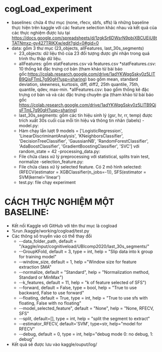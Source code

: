 # cogLoad_experiment

- baselines: chứa 4 thư mục (none, rfecv, sbfs, sffs) là những baseline thực hiện trên kaggle với các feature selection khác nhau và kết quả của các thực nghiệm được lưu tại https://docs.google.com/spreadsheets/d/1zgkSr6DWsrN9pbjXBCUEjU8tTATNmxz-gy427TRlKXw/edit?gid=0#gid=0
- data: gồm 3 thư mục (23_objects, allFeatures, last_30s_segments)
	+ 23_objects: dữ liệu thô của 23 đối tượng được ghi nhận trong quá trình thu thập dữ liệu.
	+ allFeatures: gồm statFeatures.csv và features.csv
		*statFeatures.csv: 10 thống kê đặc trưng cơ bản (tham khảo từ bài báo gốc:https://colab.research.google.com/drive/1adYKWqgSsky0z5LITB9QjsFTmL7g90gH?usp=sharing) bao gồm mean, standard deviation, skewness, kurtosis, diff, diff2, 25th quantile, 75th, quantile, qdev, max-min.
		*allFeatures.csv: bao gồm thống kê đặc trưng cơ bản và và các đặc trưng chuyên gia (tham khảo từ bài báo gốc https://colab.research.google.com/drive/1adYKWqgSsky0z5LITB9QjsFTmL7g90gH?usp=sharing)
	+ last_30s_segments: gồm các tín hiệu sinh lý (gsr, hr, rr, temp) được trích xuất 30s cuối của mỗi tín hiệu và thông tin nhãn (labels)
-model.py:
   + Hàm chạy lần lượt 9 models = ['LogisticRegression', 'LinearDiscriminantAnalysis', 'KNeighborsClassifier', 'DecisionTreeClassifier', 'GaussianNB', 'RandomForestClassifier', 'AdaBoostClassifier', 'GradientBoostingClassifier', 'SVC'] với random_state = 42
-processing_data.py:
   + File chứa class xử lý preprocessing với statistical, splits train test, normalize
-selection_feature.py:
  + File chứa class xử lý selected feature. Có 2 mô hình selected: (RFECV(estimator = XGBClassifier(n_jobs=-1)), SFS(estimator = SVM(kernel='linear')
  + test.py: file chạy experiment
  
# CÁCH THỰC NGHIỆM MỘT BASELINE: 
- Kết nối Kaggle với GitHub với tên thư mục là cogload
- %run /kaggle/working/cogload/test.py
- Các thông số truyền vào có thể thay đổi
	+ --data_folder_path, default = "/kaggle/input/cognitiveload/UBIcomp2020/last_30s_segments/" 
	+ --GroupKFold, default = 3, type = int, help = "Slip data into k group for training model"
	+ --window_size, default = 1, help ="Window size for feature extraction SMA"
	+ --normalize, default = "Standard", help = "Normalization method, Standard or MinMax")
	+ --k_features, default = 11, help = "k of feature selected of SFS")
	+ --forward, default = False, type = bool, help = "True to use backward, False to use forward"
	+ --floating, default = True, type = int, help = "True to use sfs with floating, False with no floating"
	+ --model_selected_feature", default = "None", help = "None, RFECV, SFS"
	+ --split, default=[], type = int, help = "split the segment to extract"
	+ --estimator_RFECV, default='SVM', type=str, help="model for RFECV"
	+ --debug, default = 0, type = int, help="debug mode 0: no debug, 1: debug"
- Kết quả sẽ được lưu vào kaggle/ouput/log/
